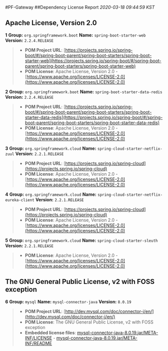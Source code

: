 
#PF-Gateway
##Dependency License Report
_2020-03-18 09:44:59 KST_
## Apache License, Version 2.0

**1** **Group:** `org.springframework.boot` **Name:** `spring-boot-starter-web` **Version:** `2.2.4.RELEASE` 
> - **POM Project URL**: [https://projects.spring.io/spring-boot/#/spring-boot-parent/spring-boot-starters/spring-boot-starter-web](https://projects.spring.io/spring-boot/#/spring-boot-parent/spring-boot-starters/spring-boot-starter-web)
> - **POM License**: Apache License, Version 2.0 - [https://www.apache.org/licenses/LICENSE-2.0](https://www.apache.org/licenses/LICENSE-2.0)

**2** **Group:** `org.springframework.boot` **Name:** `spring-boot-starter-data-redis` **Version:** `2.2.4.RELEASE` 
> - **POM Project URL**: [https://projects.spring.io/spring-boot/#/spring-boot-parent/spring-boot-starters/spring-boot-starter-data-redis](https://projects.spring.io/spring-boot/#/spring-boot-parent/spring-boot-starters/spring-boot-starter-data-redis)
> - **POM License**: Apache License, Version 2.0 - [https://www.apache.org/licenses/LICENSE-2.0](https://www.apache.org/licenses/LICENSE-2.0)

**3** **Group:** `org.springframework.cloud` **Name:** `spring-cloud-starter-netflix-zuul` **Version:** `2.2.1.RELEASE` 
> - **POM Project URL**: [https://projects.spring.io/spring-cloud](https://projects.spring.io/spring-cloud)
> - **POM License**: Apache License, Version 2.0 - [https://www.apache.org/licenses/LICENSE-2.0](https://www.apache.org/licenses/LICENSE-2.0)

**4** **Group:** `org.springframework.cloud` **Name:** `spring-cloud-starter-netflix-eureka-client` **Version:** `2.2.1.RELEASE` 
> - **POM Project URL**: [https://projects.spring.io/spring-cloud](https://projects.spring.io/spring-cloud)
> - **POM License**: Apache License, Version 2.0 - [https://www.apache.org/licenses/LICENSE-2.0](https://www.apache.org/licenses/LICENSE-2.0)

**5** **Group:** `org.springframework.cloud` **Name:** `spring-cloud-starter-sleuth` **Version:** `2.2.1.RELEASE` 
> - **POM License**: Apache License, Version 2.0 - [https://www.apache.org/licenses/LICENSE-2.0](https://www.apache.org/licenses/LICENSE-2.0)

## The GNU General Public License, v2 with FOSS exception

**6** **Group:** `mysql` **Name:** `mysql-connector-java` **Version:** `8.0.19` 
> - **POM Project URL**: [http://dev.mysql.com/doc/connector-j/en/](http://dev.mysql.com/doc/connector-j/en/)
> - **POM License**: The GNU General Public License, v2 with FOSS exception
> - **Embedded license files**: [mysql-connector-java-8.0.19.jar/META-INF/LICENSE](build/reports/dependency-license/mysql-connector-java-8.0.19.jar/META-INF/LICENSE) 
    - [mysql-connector-java-8.0.19.jar/META-INF/README](build/reports/dependency-license/mysql-connector-java-8.0.19.jar/META-INF/README)



